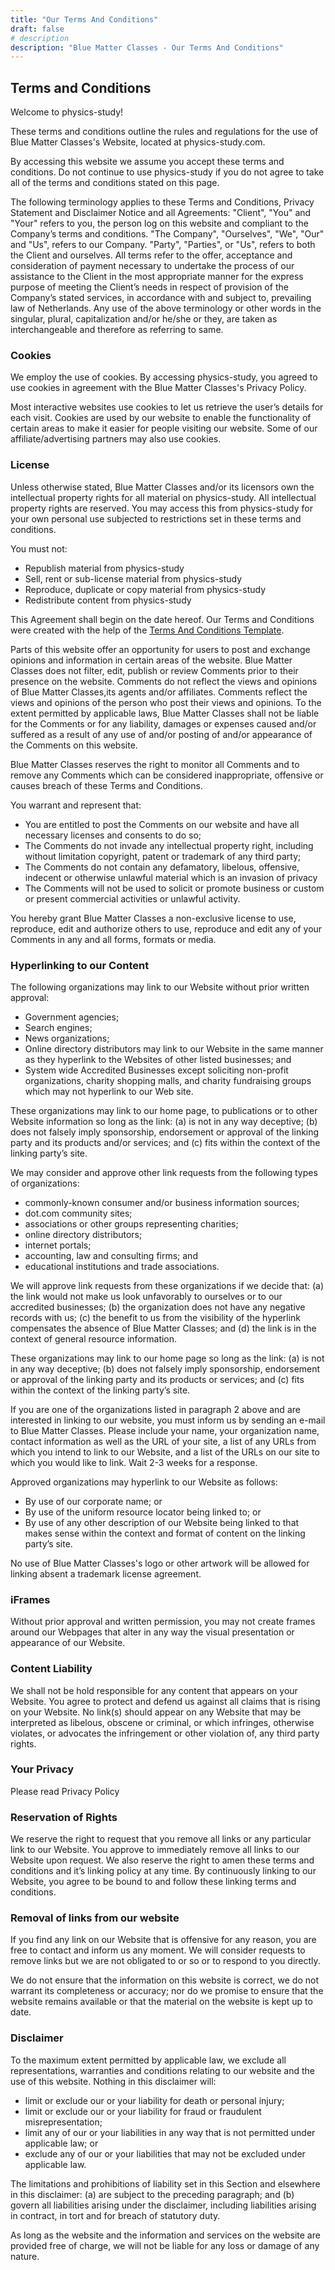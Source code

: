 ```yaml
---
title: "Our Terms And Conditions"
draft: false
# description
description: "Blue Matter Classes - Our Terms And Conditions"
---
```


<h2><strong>Terms and Conditions</strong></h2>

<p>Welcome to physics-study!</p>

<p>These terms and conditions outline the rules and regulations for the use of Blue Matter Classes's Website, located at physics-study.com.</p>

<p>By accessing this website we assume you accept these terms and conditions. Do not continue to use physics-study if you do not agree to take all of the terms and conditions stated on this page.</p>

<p>The following terminology applies to these Terms and Conditions, Privacy Statement and Disclaimer Notice and all Agreements: "Client", "You" and "Your" refers to you, the person log on this website and compliant to the Company’s terms and conditions. "The Company", "Ourselves", "We", "Our" and "Us", refers to our Company. "Party", "Parties", or "Us", refers to both the Client and ourselves. All terms refer to the offer, acceptance and consideration of payment necessary to undertake the process of our assistance to the Client in the most appropriate manner for the express purpose of meeting the Client’s needs in respect of provision of the Company’s stated services, in accordance with and subject to, prevailing law of Netherlands. Any use of the above terminology or other words in the singular, plural, capitalization and/or he/she or they, are taken as interchangeable and therefore as referring to same.</p>

<h3><strong>Cookies</strong></h3>

<p>We employ the use of cookies. By accessing physics-study, you agreed to use cookies in agreement with the Blue Matter Classes's Privacy Policy. </p>

<p>Most interactive websites use cookies to let us retrieve the user’s details for each visit. Cookies are used by our website to enable the functionality of certain areas to make it easier for people visiting our website. Some of our affiliate/advertising partners may also use cookies.</p>

<h3><strong>License</strong></h3>

<p>Unless otherwise stated, Blue Matter Classes and/or its licensors own the intellectual property rights for all material on physics-study. All intellectual property rights are reserved. You may access this from physics-study for your own personal use subjected to restrictions set in these terms and conditions.</p>

<p>You must not:</p>
<ul>
    <li>Republish material from physics-study</li>
    <li>Sell, rent or sub-license material from physics-study</li>
    <li>Reproduce, duplicate or copy material from physics-study</li>
    <li>Redistribute content from physics-study</li>
</ul>

<p>This Agreement shall begin on the date hereof. Our Terms and Conditions were created with the help of the <a href="https://www.privacypolicies.com/blog/sample-terms-conditions-template/">Terms And Conditions Template</a>.</p>

<p>Parts of this website offer an opportunity for users to post and exchange opinions and information in certain areas of the website. Blue Matter Classes does not filter, edit, publish or review Comments prior to their presence on the website. Comments do not reflect the views and opinions of Blue Matter Classes,its agents and/or affiliates. Comments reflect the views and opinions of the person who post their views and opinions. To the extent permitted by applicable laws, Blue Matter Classes shall not be liable for the Comments or for any liability, damages or expenses caused and/or suffered as a result of any use of and/or posting of and/or appearance of the Comments on this website.</p>

<p>Blue Matter Classes reserves the right to monitor all Comments and to remove any Comments which can be considered inappropriate, offensive or causes breach of these Terms and Conditions.</p>

<p>You warrant and represent that:</p>

<ul>
    <li>You are entitled to post the Comments on our website and have all necessary licenses and consents to do so;</li>
    <li>The Comments do not invade any intellectual property right, including without limitation copyright, patent or trademark of any third party;</li>
    <li>The Comments do not contain any defamatory, libelous, offensive, indecent or otherwise unlawful material which is an invasion of privacy</li>
    <li>The Comments will not be used to solicit or promote business or custom or present commercial activities or unlawful activity.</li>
</ul>

<p>You hereby grant Blue Matter Classes a non-exclusive license to use, reproduce, edit and authorize others to use, reproduce and edit any of your Comments in any and all forms, formats or media.</p>

<h3><strong>Hyperlinking to our Content</strong></h3>

<p>The following organizations may link to our Website without prior written approval:</p>

<ul>
    <li>Government agencies;</li>
    <li>Search engines;</li>
    <li>News organizations;</li>
    <li>Online directory distributors may link to our Website in the same manner as they hyperlink to the Websites of other listed businesses; and</li>
    <li>System wide Accredited Businesses except soliciting non-profit organizations, charity shopping malls, and charity fundraising groups which may not hyperlink to our Web site.</li>
</ul>

<p>These organizations may link to our home page, to publications or to other Website information so long as the link: (a) is not in any way deceptive; (b) does not falsely imply sponsorship, endorsement or approval of the linking party and its products and/or services; and (c) fits within the context of the linking party’s site.</p>

<p>We may consider and approve other link requests from the following types of organizations:</p>

<ul>
    <li>commonly-known consumer and/or business information sources;</li>
    <li>dot.com community sites;</li>
    <li>associations or other groups representing charities;</li>
    <li>online directory distributors;</li>
    <li>internet portals;</li>
    <li>accounting, law and consulting firms; and</li>
    <li>educational institutions and trade associations.</li>
</ul>

<p>We will approve link requests from these organizations if we decide that: (a) the link would not make us look unfavorably to ourselves or to our accredited businesses; (b) the organization does not have any negative records with us; (c) the benefit to us from the visibility of the hyperlink compensates the absence of Blue Matter Classes; and (d) the link is in the context of general resource information.</p>

<p>These organizations may link to our home page so long as the link: (a) is not in any way deceptive; (b) does not falsely imply sponsorship, endorsement or approval of the linking party and its products or services; and (c) fits within the context of the linking party’s site.</p>

<p>If you are one of the organizations listed in paragraph 2 above and are interested in linking to our website, you must inform us by sending an e-mail to Blue Matter Classes. Please include your name, your organization name, contact information as well as the URL of your site, a list of any URLs from which you intend to link to our Website, and a list of the URLs on our site to which you would like to link. Wait 2-3 weeks for a response.</p>

<p>Approved organizations may hyperlink to our Website as follows:</p>

<ul>
    <li>By use of our corporate name; or</li>
    <li>By use of the uniform resource locator being linked to; or</li>
    <li>By use of any other description of our Website being linked to that makes sense within the context and format of content on the linking party’s site.</li>
</ul>

<p>No use of Blue Matter Classes's logo or other artwork will be allowed for linking absent a trademark license agreement.</p>

<h3><strong>iFrames</strong></h3>

<p>Without prior approval and written permission, you may not create frames around our Webpages that alter in any way the visual presentation or appearance of our Website.</p>

<h3><strong>Content Liability</strong></h3>

<p>We shall not be hold responsible for any content that appears on your Website. You agree to protect and defend us against all claims that is rising on your Website. No link(s) should appear on any Website that may be interpreted as libelous, obscene or criminal, or which infringes, otherwise violates, or advocates the infringement or other violation of, any third party rights.</p>

<h3><strong>Your Privacy</strong></h3>

<p>Please read Privacy Policy</p>

<h3><strong>Reservation of Rights</strong></h3>

<p>We reserve the right to request that you remove all links or any particular link to our Website. You approve to immediately remove all links to our Website upon request. We also reserve the right to amen these terms and conditions and it’s linking policy at any time. By continuously linking to our Website, you agree to be bound to and follow these linking terms and conditions.</p>

<h3><strong>Removal of links from our website</strong></h3>

<p>If you find any link on our Website that is offensive for any reason, you are free to contact and inform us any moment. We will consider requests to remove links but we are not obligated to or so or to respond to you directly.</p>

<p>We do not ensure that the information on this website is correct, we do not warrant its completeness or accuracy; nor do we promise to ensure that the website remains available or that the material on the website is kept up to date.</p>

<h3><strong>Disclaimer</strong></h3>

<p>To the maximum extent permitted by applicable law, we exclude all representations, warranties and conditions relating to our website and the use of this website. Nothing in this disclaimer will:</p>

<ul>
    <li>limit or exclude our or your liability for death or personal injury;</li>
    <li>limit or exclude our or your liability for fraud or fraudulent misrepresentation;</li>
    <li>limit any of our or your liabilities in any way that is not permitted under applicable law; or</li>
    <li>exclude any of our or your liabilities that may not be excluded under applicable law.</li>
</ul>

<p>The limitations and prohibitions of liability set in this Section and elsewhere in this disclaimer: (a) are subject to the preceding paragraph; and (b) govern all liabilities arising under the disclaimer, including liabilities arising in contract, in tort and for breach of statutory duty.</p>

<p>As long as the website and the information and services on the website are provided free of charge, we will not be liable for any loss or damage of any nature.</p>